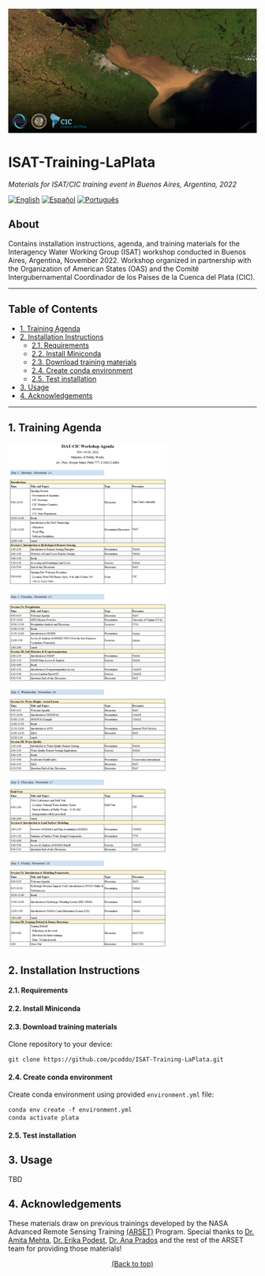 <!-- Header -->
![Header](https://raw.githubusercontent.com/pcoddo/ISAT-Training-LaPlata/main/img/header.png)

# **ISAT-Training-LaPlata**
</p>
<p align="left">
    <em>Materials for ISAT/CIC training event in Buenos Aires, Argentina, 2022</em>
</p>

<!-- Badges -->
[![English](https://img.shields.io/badge/Translate-English-blue)](https://github.com/pcoddo/ISAT-Training-LaPlata/blob/master/README.md)
[![Español](https://img.shields.io/badge/Translate-Espa%C3%B1ol-orange)](https://github.com/pcoddo/ISAT-Training-LaPlata/blob/master/README.es.md)
[![Português](https://img.shields.io/badge/Translate-Portugu%C3%AAs-brightgreen)](https://github.com/pcoddo/ISAT-Training-LaPlata/blob/master/README.pt-br.md)

## About
Contains installation instructions, agenda, and training materials for the Interagency Water Working Group (ISAT) workshop conducted in Buenos Aires, Argentina, November 2022. Workshop organized in partnership with the Organization of American States (OAS) and the Comité Intergubernamental Coordinador de los Países de la Cuenca del Plata (CIC).

---
## Table of Contents
<div id="user-content-toc">
  <ul>
    <li><a href="#1-training-agenda">1. Training Agenda</a>
    <li><a href="#2-installation-instructions">2. Installation Instructions</a>
      <ul>
        <li><a href="#21-requirements">2.1. Requirements</a></li>
        <li><a href="#22-install-miniconda">2.2. Install Miniconda</a></li>
        <li><a href="#23-download-training-materials">2.3. Download training materials</a></li>
        <li><a href="#24-create-conda-environment">2.4. Create conda environment</a></li>
        <li><a href="#25-test-installation">2.5. Test installation</a></li>
      </ul>
    <li><a href="#3-usage">3. Usage</a>
    <li><a href="#4-acknowledgements">4. Acknowledgements</a>
    </li>
  </ul>
</div>

---
## 1. Training Agenda
![Agenda](https://raw.githubusercontent.com/pcoddo/ISAT-Training-LaPlata/main/img/agenda_10.26.22.jpg)

## 2. Installation Instructions
#### 2.1. Requirements
#### 2.2. Install Miniconda
#### 2.3. Download training materials
Clone repository to your device:
```shell
git clone https://github.com/pcoddo/ISAT-Training-LaPlata.git
```
#### 2.4. Create conda environment
Create conda environment using provided `environment.yml` file:
```shell
conda env create -f environment.yml
conda activate plata
```
#### 2.5. Test installation

## 3. Usage
TBD

## 4. Acknowledgements
These materials draw on previous trainings developed by the NASA Advanced Remote Sensing Training [(ARSET)](https://appliedsciences.nasa.gov/what-we-do/capacity-building/arset) Program. Special thanks to [Dr. Amita Mehta](https://sciences.gsfc.nasa.gov/sed/bio/amita.v.mehta), [Dr. Erika Podest](https://science.jpl.nasa.gov/people/podest/), [Dr. Ana Prados](https://jcet.umbc.edu/jcet-faculty/person/ed05369/) and the rest of the ARSET team for providing those materials!


<p align="center">
  <a href="#ISAT-Training-LaPlata">(Back to top)</a>
</p>
